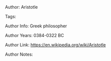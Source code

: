 Author: Aristotle

Tags:

Author Info:  Greek philosopher

Author Years: 0384-0322 BC

Author Link:  https://en.wikipedia.org/wiki/Aristotle

Author Notes:


